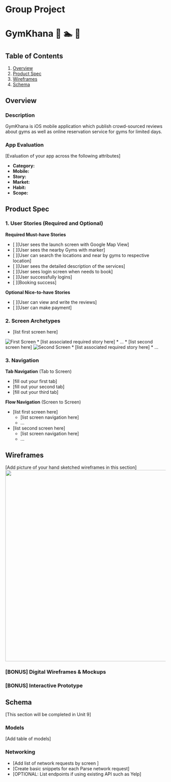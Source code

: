 Group Project
===

# GymKhana :basketball: :swimmer: :muscle:

## Table of Contents
1. [Overview](#Overview)
1. [Product Spec](#Product-Spec)
1. [Wireframes](#Wireframes)
2. [Schema](#Schema)

## Overview
### Description
GymKhana is iOS mobile application which publish crowd-sourced reviews about gyms as well as online reservation service for gyms for limited days.

### App Evaluation
[Evaluation of your app across the following attributes]
- **Category:**
- **Mobile:**
- **Story:**
- **Market:**
- **Habit:**
- **Scope:**

## Product Spec

### 1. User Stories (Required and Optional)

**Required Must-have Stories**

* [ ][User sees the launch screen with Google Map View]
* [ ][User sees the nearby Gyms with marker]
* [ ][User can search the locations and near by gyms to respective location]
* [ ][User sees the detailed description of the services]
* [ ][User sees login screen when needs to book]
* [ ][User successfully logins]
* [ ][Booking success]

**Optional Nice-to-have Stories**

* [ ][User can view and write the reviews]
* [ ][User can make payment]

### 2. Screen Archetypes

* [list first screen here]
<img src='https://i.imgur.com/g5efuWg.jpg' title='First Screen' width='' alt='First Screen' />
   * [list associated required story here]
   * ...
* [list second screen here]
<img src='https://i.imgur.com/g5efuWg.jpg' title='Second Screen' width='' alt='Second Screen' />
   * [list associated required story here]
   * ...

### 3. Navigation

**Tab Navigation** (Tab to Screen)

* [fill out your first tab]
* [fill out your second tab]
* [fill out your third tab]

**Flow Navigation** (Screen to Screen)

* [list first screen here]
   * [list screen navigation here]
   * ...
* [list second screen here]
   * [list screen navigation here]
   * ...

## Wireframes
[Add picture of your hand sketched wireframes in this section]
<img src="YOUR_WIREFRAME_IMAGE_URL" width=600>

### [BONUS] Digital Wireframes & Mockups

### [BONUS] Interactive Prototype

## Schema 
[This section will be completed in Unit 9]
### Models
[Add table of models]
### Networking
- [Add list of network requests by screen ]
- [Create basic snippets for each Parse network request]
- [OPTIONAL: List endpoints if using existing API such as Yelp]

